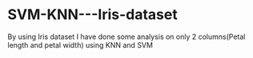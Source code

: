 # SVM-KNN---Iris-dataset
By using Iris dataset I have done some analysis on only 2 columns(Petal length and petal width) using KNN and SVM
